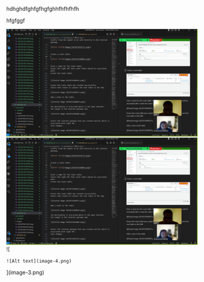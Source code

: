 hdhghdfghfgfhgfghhfhfhfhfh


hfgfggf


![Alt text](image.png)
![![Alt text](image-2.png)](image-1.png)![
    
    ![Alt text](image-4.png)
](image-3.png)